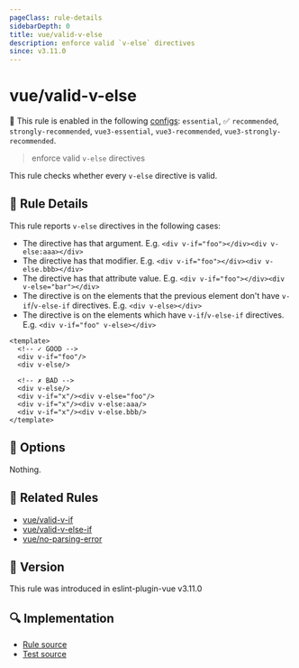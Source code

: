 ```yaml
---
pageClass: rule-details
sidebarDepth: 0
title: vue/valid-v-else
description: enforce valid `v-else` directives
since: v3.11.0
---
```

# vue/valid-v-else

💼 This rule is enabled in the following [configs](https://eslint.vuejs.org/user-guide/#bundle-configurations): `essential`, ✅ `recommended`, `strongly-recommended`, `vue3-essential`, `vue3-recommended`, `vue3-strongly-recommended`.

<!-- end auto-generated rule header -->

> enforce valid `v-else` directives

This rule checks whether every `v-else` directive is valid.

## :book: Rule Details

This rule reports `v-else` directives in the following cases:

- The directive has that argument. E.g. `<div v-if="foo"></div><div v-else:aaa></div>`
- The directive has that modifier. E.g. `<div v-if="foo"></div><div v-else.bbb></div>`
- The directive has that attribute value. E.g. `<div v-if="foo"></div><div v-else="bar"></div>`
- The directive is on the elements that the previous element don't have `v-if`/`v-else-if` directives. E.g. `<div v-else></div>`
- The directive is on the elements which have `v-if`/`v-else-if` directives. E.g. `<div v-if="foo" v-else></div>`

<eslint-code-block :rules="{'vue/valid-v-else': ['error']}">

```vue
<template>
  <!-- ✓ GOOD -->
  <div v-if="foo"/>
  <div v-else/>

  <!-- ✗ BAD -->
  <div v-else/>
  <div v-if="x"/><div v-else="foo"/>
  <div v-if="x"/><div v-else:aaa/>
  <div v-if="x"/><div v-else.bbb/>
</template>
```

</eslint-code-block>

## :wrench: Options

Nothing.

## :couple: Related Rules

- [vue/valid-v-if]
- [vue/valid-v-else-if]
- [vue/no-parsing-error]

[vue/valid-v-if]: ./valid-v-if.md
[vue/valid-v-else-if]: ./valid-v-else-if.md
[vue/no-parsing-error]: ./no-parsing-error.md

## :rocket: Version

This rule was introduced in eslint-plugin-vue v3.11.0

## :mag: Implementation

- [Rule source](https://github.com/vuejs/eslint-plugin-vue/blob/master/lib/rules/valid-v-else.js)
- [Test source](https://github.com/vuejs/eslint-plugin-vue/blob/master/tests/lib/rules/valid-v-else.js)
